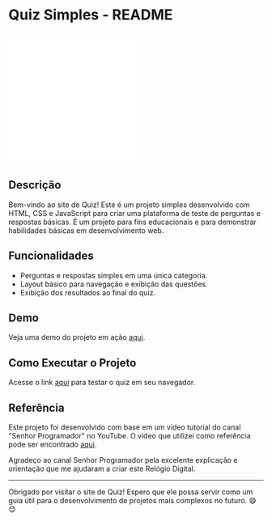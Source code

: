# Quiz Simples - README

![Quiz Logo](imagens/quiz_rd.png)

## Descrição

Bem-vindo ao site de Quiz! Este é um projeto simples desenvolvido com HTML, CSS e JavaScript para criar uma plataforma de teste de perguntas e respostas básicas. É um projeto para fins educacionais e para demonstrar habilidades básicas em desenvolvimento web.

## Funcionalidades

- Perguntas e respostas simples em uma única categoria.
- Layout básico para navegação e exibição das questões.
- Exibição dos resultados ao final do quiz.

## Demo

Veja uma demo do projeto em ação [aqui](https://analeopoldino.github.io/Quiz/).

## Como Executar o Projeto

Acesse o link [aqui](https://analeopoldino.github.io/Quiz/) para testar o quiz em seu navegador.

## Referência

Este projeto foi desenvolvido com base em um vídeo tutorial do canal "Senhor Programador" no YouTube. O vídeo que utilizei como referência pode ser encontrado [aqui](https://youtu.be/IV34pOplBsY).

Agradeço ao canal Senhor Programador pela excelente explicação e orientação que me ajudaram a criar este Relógio Digital.

---

Obrigado por visitar o site de Quiz! Espero que ele possa servir como um guia útil para o desenvolvimento de projetos mais complexos no futuro. 😄😊
